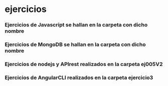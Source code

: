 # ejercicios
### Ejercicios de Javascript se hallan en la carpeta con dicho nombre
### Ejercicios de MongoDB se hallan en la carpeta con dicho nombre
### Ejercicios de nodejs y APIrest realizados en la carpeta ej005V2
### Ejercicios de AngularCLI realizados en la carpeta ejercicio3
